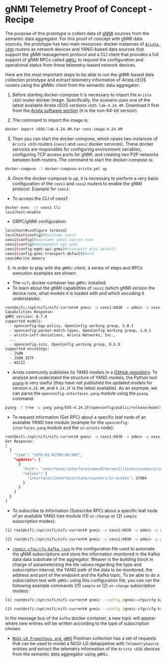 # gNMI Telemetry Proof of Concept - Recipe

The purpose of this prototype is collect data of [gNMI](https://github.com/openconfig/reference/blob/master/rpc/gnmi/gnmi-specification.md) sources from the semantic data aggregator. For this proof of concept with gNMI data sources, the prototype has two main resources: docker instances of [`Arista cEOS`](https://www.arista.com/en/products/software-controlled-container-networking) routers as network devices and YANG-based data sources that support the gNMI management protocol and a CLI client that provides a full support of gNMI RPCs called [`gNMIc`](https://gnmic.kmrd.dev/) to request the configuration and operational status from these telemetry-based network devices.

Here are the most important steps to be able to run the gNMI-based data collection prototype and extract telemetry information of Arista cEOS routers using the gNMIc client from the semantic data aggregator:

1) Before starting docker-compose it is necessary to import the `Arista cEOS` router docker image. Specifically, the scenario uses one of the latest available Arista cEOS versions `cEOS-lab-4.24.4M`. Download it first from the [Arista software section](https://www.arista.com/en/support/software-download) (it is the non-64-bit version).

2) The command to import the image is:
```bash
docker import cEOS-lab-4.24.4M.tar ceos-image:4.24.4M
```

3) Then you can start the docker-compose, which raises two instances of `Arista cEOS` routers (`ceos1` and `ceos2` docker services). These docker services are responsible for configuring environment variables, configuring TCP access ports for gNMI, and creating two P2P networks between both routers. The command to start the docker-compose is:
```bash
docker-compose -f docker-compose-arista.yml up
```

4) Once the docker-compose is up, it is necessary to perform a very basic configuration of the `ceos1` and `ceos2` routers to enable the gNMI protocol. Example for `ceos1`:
- To access the CLI of ceos1:
```bash
docker exec -it ceos1 Cli
localhost>enable
```
- GRPC/gNMI configuration:

```bash
localhost#configure terminal
localhost(config)#hostname ceos1
ceos1(config)#username admin secret xxxx
ceos1(config)#management api gnmi
ceos1(config-mgmt-api-gnmi)#transport grpc default
ceos1(config-gnmi-transport-default)#end
ceos1#write memory
```

5) In order to play with the `gNMIc` client, a series of steps and RPCs execution examples are shown:
- The `nifi` docker container has `gNMIc` installed.
- To learn about the gNMI capabilities of `ceos1` (which gNMI version the device runs, what models it is loaded with and which encoding it understands).
```bash
root@nifi:/opt/nifi/nifi-current# gnmic -a ceos1:6030 -u admin -p xxxx --insecure capabilities
Capabilities Response:
gNMI version: 0.7.0
supported models:
  - openconfig-bgp-policy, OpenConfig working group, 5.0.1
  - openconfig-packet-match-types, OpenConfig working group, 1.0.1
  - arista-intf-deviations, Arista Networks, Inc.,
  ...
  - openconfig-isis, OpenConfig working group, 0.6.0
supported encodings:
  - JSON
  - JSON_IETF
  - ASCII
```
- Arista community publishes its YANG models in a [GitHub repository](https://github.com/aristanetworks/yang.git). To analyze and understand the structure of YANG models, the Python tool [`pyang`](https://github.com/mbj4668/pyang) is very useful (they have not published the updated models for version `4.24.4M`, and `4.24.2F` is the latest available). As an example, we can parse the `openconfig-interfaces.yang` module using the `pyang` command:
```bash
pyang -f tree -p yang yang/EOS-4.24.2F/openconfig/public/release/models/interfaces/openconfig-interfaces.yang
```
- To request information (Get RPC) about a specific leaf node of an available YANG tree module (example for the `openconfig-interfaces.yang` module and the `in-octets` node):
```bash
root@nifi:/opt/nifi/nifi-current# gnmic -a ceos1:6030 -u admin -p xxxx --insecure get --path "/interfaces/interface[name=Ethernet1]/state/counters/in-octets"
Get Response:
[
  {
    "time": "1970-01-01T00:00:00Z",
    "updates": [
      {
        "Path": "interfaces/interface[name=Ethernet1]/state/counters/in-octets",
        "values": {
          "interfaces/interface/state/counters/in-octets": 37484
        }
      }
    ]
  }
]
```
- To subscribe to information (Subscribe RPC) about a specific leaf node of an available YANG tree module ((1) `on-change` or (2) `sample` subscription modes):
```bash
(1) root@nifi:/opt/nifi/nifi-current# gnmic -a ceos1:6030 -u admin -p xxxx --insecure subscribe --path "/interfaces/interface[name=Ethernet1]/state/counters/in-octets" --stream-mode on_change --qos 0

(2) root@nifi:/opt/nifi/nifi-current# gnmic -a ceos1:6030 -u admin -p xxxx --insecure subscribe --path "/interfaces/interface[name=Ethernet1]/state/counters/in-octets" --stream-mode sample --sample-interval 5s --qos 0
```
- [`/gnmic-cfgs/cfg-kafka.json`](../../gnmic-cfgs/cfg-kafka.json) is the configuration file used to automate the gNMI subscriptions and store the information monitored in the Kafka data data substrate of the aggregator. Weaver is the building block in charge of parameterizing the file values regarding the type and subscription interval, the YANG path of the data to be monitored, the address and port of the endpoint and the Kafka topic. To be able to do a subscription test with `gNMIc` using this configuration file, you can run the following example commands ((1) `sample` or (2) `on-change` subscription modes):
```bash
(1) root@nifi:/opt/nifi/nifi-current# gnmic --config /gnmic-cfgs/cfg-kafka.json subscribe --name sample

(2) root@nifi:/opt/nifi/nifi-current# gnmic --config /gnmic-cfgs/cfg-kafka.json subscribe --name on-change
```
In the message bus of the `kafka` docker container, a new topic will appear where new entries will be written according to the type of subscription chosen.
- [`NGSI-LD Prometheus and gNMI`](../../postman_collections/NGSI-LD%20Prometheus%20and%20gNMI.postman_collection.json) Postman collection has a set of requests that can be used to model a NGSI-LD datapipeline with `TelemetrySource` entities and extract the telemetry information of the `Arista cEOS` devices from the semantic data aggregator using `gNMIc`. 
